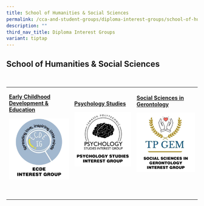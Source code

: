 ```yaml
---
title: School of Humanities & Social Sciences
permalink: /cca-and-student-groups/diploma-interest-groups/school-of-humanities-and-social-sciences/
description: ""
third_nav_title: Diploma Interest Groups
variant: tiptap
---
```

<h2>School of Humanities &amp; Social Sciences</h2>
<p>&nbsp;&nbsp;&nbsp; &nbsp;&nbsp;&nbsp;&nbsp;&nbsp;&nbsp;&nbsp; &nbsp;&nbsp;&nbsp;&nbsp;&nbsp;&nbsp;&nbsp;&nbsp;&nbsp;&nbsp;&nbsp;
&nbsp;&nbsp;&nbsp;&nbsp;&nbsp;&nbsp;&nbsp;&nbsp;&nbsp;&nbsp;&nbsp; &nbsp;&nbsp;&nbsp;&nbsp;&nbsp;&nbsp;&nbsp;&nbsp;&nbsp;&nbsp;&nbsp;
&nbsp;&nbsp;&nbsp;&nbsp;&nbsp;&nbsp; &nbsp; &nbsp;&nbsp;&nbsp;</p>
<table style="minWidth: 75px">
<colgroup>
<col>
<col>
<col>
</colgroup>
<tbody>
<tr>
<td rowspan="1" colspan="1">
<p><strong><a href="https://www.instagram.com/tpecde/" rel="noopener noreferrer nofollow" target="_blank">Early Childhood Development &amp; Education</a></strong>
</p>
<div class="isomer-image-wrapper">
<img style="width: 100%" height="auto" width="100%" alt="" src="/images/Interest Groups/ECDE_Interest_Group.jpg">
</div>
<p>&nbsp;&nbsp;&nbsp;&nbsp;&nbsp;&nbsp;&nbsp;&nbsp;&nbsp;&nbsp;&nbsp;&nbsp;&nbsp;
&nbsp;&nbsp;&nbsp;&nbsp;&nbsp;&nbsp;&nbsp;&nbsp;&nbsp;&nbsp;&nbsp;&nbsp;&nbsp;&nbsp;&nbsp;
&nbsp;&nbsp;&nbsp;&nbsp;&nbsp;&nbsp;&nbsp;&nbsp;&nbsp;&nbsp;&nbsp;</p>
</td>
<td rowspan="1" colspan="1">
<p><strong><a href="https://www.instagram.com/t.psig/" rel="noopener noreferrer nofollow" target="_blank">Psychology Studies</a></strong>
</p>
<div class="isomer-image-wrapper">
<img style="width: 100%" height="auto" width="100%" alt="" src="/images/Interest Groups/Psychology_Studies_Interest_Group.jpg">
</div>
<p></p>
<p></p>
<p>&nbsp;&nbsp;&nbsp;&nbsp;&nbsp;&nbsp;&nbsp;&nbsp;&nbsp;&nbsp;&nbsp;&nbsp;&nbsp;&nbsp;&nbsp;&nbsp;&nbsp;&nbsp;&nbsp;
&nbsp;&nbsp;&nbsp;&nbsp;&nbsp;&nbsp;&nbsp;&nbsp;&nbsp;&nbsp;&nbsp;&nbsp;&nbsp;&nbsp;&nbsp;
&nbsp;&nbsp;&nbsp;&nbsp;&nbsp;&nbsp;&nbsp;&nbsp;&nbsp;&nbsp;&nbsp;</p>
</td>
<td rowspan="1" colspan="1">
<p><strong><a href="https://www.instagram.com/tpgem/" rel="noopener noreferrer nofollow" target="_blank">Social Sciences in Gerontology</a></strong>
</p>
<div class="isomer-image-wrapper">
<img style="width: 100%" height="auto" width="100%" alt="" src="/images/Interest Groups/Social_Sciences_in_Gerontology_Interest_Group.jpg">
</div>
<p></p>
<p>&nbsp;&nbsp;&nbsp;&nbsp;&nbsp;&nbsp;&nbsp;&nbsp;&nbsp;&nbsp;&nbsp;&nbsp;&nbsp;&nbsp;&nbsp;&nbsp;&nbsp;&nbsp;&nbsp;
&nbsp;&nbsp;&nbsp;&nbsp;&nbsp;&nbsp;&nbsp;&nbsp;&nbsp;&nbsp;&nbsp;&nbsp;&nbsp;&nbsp;&nbsp;
&nbsp;&nbsp;&nbsp;&nbsp;&nbsp;&nbsp;&nbsp;&nbsp;&nbsp;&nbsp;&nbsp;</p>
</td>
</tr>
</tbody>
</table>
<p></p>